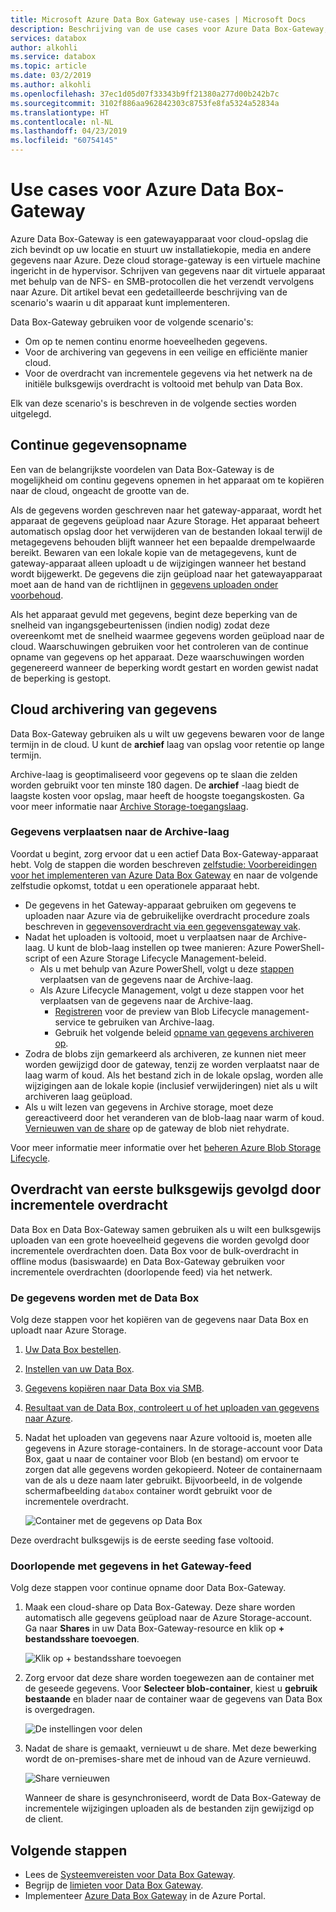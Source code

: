 ```yaml
---
title: Microsoft Azure Data Box Gateway use-cases | Microsoft Docs
description: Beschrijving van de use cases voor Azure Data Box-Gateway, een virtueel apparaat opslagoplossing waarmee u gegevens overdragen naar Azure
services: databox
author: alkohli
ms.service: databox
ms.topic: article
ms.date: 03/2/2019
ms.author: alkohli
ms.openlocfilehash: 37ec1d05d07f33343b9ff21380a277d00b242b7c
ms.sourcegitcommit: 3102f886aa962842303c8753fe8fa5324a52834a
ms.translationtype: HT
ms.contentlocale: nl-NL
ms.lasthandoff: 04/23/2019
ms.locfileid: "60754145"
---
```

# <a name="use-cases-for-azure-data-box-gateway"></a>Use cases voor Azure Data Box-Gateway

Azure Data Box-Gateway is een gatewayapparaat voor cloud-opslag die zich bevindt op uw locatie en stuurt uw installatiekopie, media en andere gegevens naar Azure. Deze cloud storage-gateway is een virtuele machine ingericht in de hypervisor. Schrijven van gegevens naar dit virtuele apparaat met behulp van de NFS- en SMB-protocollen die het verzendt vervolgens naar Azure. Dit artikel bevat een gedetailleerde beschrijving van de scenario's waarin u dit apparaat kunt implementeren.

Data Box-Gateway gebruiken voor de volgende scenario's:

- Om op te nemen continu enorme hoeveelheden gegevens.
- Voor de archivering van gegevens in een veilige en efficiënte manier cloud.
- Voor de overdracht van incrementele gegevens via het netwerk na de initiële bulksgewijs overdracht is voltooid met behulp van Data Box.

Elk van deze scenario's is beschreven in de volgende secties worden uitgelegd.


## <a name="continuous-data-ingestion"></a>Continue gegevensopname

Een van de belangrijkste voordelen van Data Box-Gateway is de mogelijkheid om continu gegevens opnemen in het apparaat om te kopiëren naar de cloud, ongeacht de grootte van de.

Als de gegevens worden geschreven naar het gateway-apparaat, wordt het apparaat de gegevens geüpload naar Azure Storage. Het apparaat beheert automatisch opslag door het verwijderen van de bestanden lokaal terwijl de metagegevens behouden blijft wanneer het een bepaalde drempelwaarde bereikt. Bewaren van een lokale kopie van de metagegevens, kunt de gateway-apparaat alleen uploadt u de wijzigingen wanneer het bestand wordt bijgewerkt. De gegevens die zijn geüpload naar het gatewayapparaat moet aan de hand van de richtlijnen in [gegevens uploaden onder voorbehoud](data-box-gateway-limits.md#data-upload-caveats).

Als het apparaat gevuld met gegevens, begint deze beperking van de snelheid van ingangsgebeurtenissen (indien nodig) zodat deze overeenkomt met de snelheid waarmee gegevens worden geüpload naar de cloud. Waarschuwingen gebruiken voor het controleren van de continue opname van gegevens op het apparaat. Deze waarschuwingen worden gegenereerd wanneer de beperking wordt gestart en worden gewist nadat de beperking is gestopt.

## <a name="cloud-archival-of-data"></a>Cloud archivering van gegevens

Data Box-Gateway gebruiken als u wilt uw gegevens bewaren voor de lange termijn in de cloud. U kunt de **archief** laag van opslag voor retentie op lange termijn.

Archive-laag is geoptimaliseerd voor gegevens op te slaan die zelden worden gebruikt voor ten minste 180 dagen. De **archief** -laag biedt de laagste kosten voor opslag, maar heeft de hoogste toegangskosten. Ga voor meer informatie naar [Archive Storage-toegangslaag](/azure/storage/blobs/storage-blob-storage-tiers#archive-access-tier).

### <a name="move-data-to-archive-tier"></a>Gegevens verplaatsen naar de Archive-laag

Voordat u begint, zorg ervoor dat u een actief Data Box-Gateway-apparaat hebt. Volg de stappen die worden beschreven [zelfstudie: Voorbereidingen voor het implementeren van Azure Data Box Gateway](data-box-gateway-deploy-prep.md) en naar de volgende zelfstudie opkomst, totdat u een operationele apparaat hebt.

- De gegevens in het Gateway-apparaat gebruiken om gegevens te uploaden naar Azure via de gebruikelijke overdracht procedure zoals beschreven in [gegevensoverdracht via een gegevensgateway vak](data-box-gateway-deploy-add-shares.md).
- Nadat het uploaden is voltooid, moet u verplaatsen naar de Archive-laag. U kunt de blob-laag instellen op twee manieren: Azure PowerShell-script of een Azure Storage Lifecycle Management-beleid.  
    - Als u met behulp van Azure PowerShell, volgt u deze [stappen](/azure/databox/data-box-how-to-set-data-tier#use-azure-powershell-to-set-the-blob-tier) verplaatsen van de gegevens naar de Archive-laag.
    - Als Azure Lifecycle Management, volgt u deze stappen voor het verplaatsen van de gegevens naar de Archive-laag.
        - [Registreren](/azure/storage/common/storage-lifecycle-management-concepts#register-for-preview) voor de preview van Blob Lifecycle management-service te gebruiken van Archive-laag.
        - Gebruik het volgende beleid [opname van gegevens archiveren op](/azure/storage/blobs/storage-lifecycle-management-concepts#archive-data-at-ingest).
- Zodra de blobs zijn gemarkeerd als archiveren, ze kunnen niet meer worden gewijzigd door de gateway, tenzij ze worden verplaatst naar de laag warm of koud. Als het bestand zich in de lokale opslag, worden alle wijzigingen aan de lokale kopie (inclusief verwijderingen) niet als u wilt archiveren laag geüpload.
- Als u wilt lezen van gegevens in Archive storage, moet deze gereactiveerd door het veranderen van de blob-laag naar warm of koud. [Vernieuwen van de share](data-box-gateway-manage-shares.md#refresh-shares) op de gateway de blob niet rehydrate.

Voor meer informatie meer informatie over het [beheren Azure Blob Storage Lifecycle](/azure/storage/common/storage-lifecycle-management-concepts).

## <a name="initial-bulk-transfer-followed-by-incremental-transfer"></a>Overdracht van eerste bulksgewijs gevolgd door incrementele overdracht

Data Box en Data Box-Gateway samen gebruiken als u wilt een bulksgewijs uploaden van een grote hoeveelheid gegevens die worden gevolgd door incrementele overdrachten doen. Data Box voor de bulk-overdracht in offline modus (basiswaarde) en Data Box-Gateway gebruiken voor incrementele overdrachten (doorlopende feed) via het netwerk.

### <a name="seed-the-data-with-data-box"></a>De gegevens worden met de Data Box

Volg deze stappen voor het kopiëren van de gegevens naar Data Box en uploadt naar Azure Storage.

1. [Uw Data Box bestellen](/azure/databox/data-box-deploy-ordered).
2. [Instellen van uw Data Box](/azure/databox/data-box-deploy-set-up).
3. [Gegevens kopiëren naar Data Box via SMB](/azure/databox/data-box-deploy-copy-data).
4. [Resultaat van de Data Box, controleert u of het uploaden van gegevens naar Azure](/azure/databox/data-box-deploy-picked-up).
5. Nadat het uploaden van gegevens naar Azure voltooid is, moeten alle gegevens in Azure storage-containers. In de storage-account voor Data Box, gaat u naar de container voor Blob (en bestand) om ervoor te zorgen dat alle gegevens worden gekopieerd. Noteer de containernaam van de als u deze naam later gebruikt. Bijvoorbeeld, in de volgende schermafbeelding `databox` container wordt gebruikt voor de incrementele overdracht.

    ![Container met de gegevens op Data Box](media/data-box-gateway-use-cases/data-container1.png)

Deze overdracht bulksgewijs is de eerste seeding fase voltooid.

### <a name="ongoing-feed-with-data-box-gateway"></a>Doorlopende met gegevens in het Gateway-feed

Volg deze stappen voor continue opname door Data Box-Gateway.

1. Maak een cloud-share op Data Box-Gateway. Deze share worden automatisch alle gegevens geüpload naar de Azure Storage-account. Ga naar **Shares** in uw Data Box-Gateway-resource en klik op **+ bestandsshare toevoegen**.

    ![Klik op + bestandsshare toevoegen](media/data-box-gateway-use-cases/add-share1.png)

2. Zorg ervoor dat deze share worden toegewezen aan de container met de geseede gegevens. Voor **Selecteer blob-container**, kiest u **gebruik bestaande** en blader naar de container waar de gegevens van Data Box is overgedragen.

    ![De instellingen voor delen](media/data-box-gateway-use-cases/share-settings-select-existing-container1.png)

3. Nadat de share is gemaakt, vernieuwt u de share. Met deze bewerking wordt de on-premises-share met de inhoud van de Azure vernieuwd.

    ![Share vernieuwen](media/data-box-gateway-use-cases/refresh-share1.png)

    Wanneer de share is gesynchroniseerd, wordt de Data Box-Gateway de incrementele wijzigingen uploaden als de bestanden zijn gewijzigd op de client.

## <a name="next-steps"></a>Volgende stappen

- Lees de [Systeemvereisten voor Data Box Gateway](data-box-gateway-system-requirements.md).
- Begrijp de [limieten voor Data Box Gateway](data-box-gateway-limits.md).
- Implementeer [Azure Data Box Gateway](data-box-gateway-deploy-prep.md) in de Azure Portal.